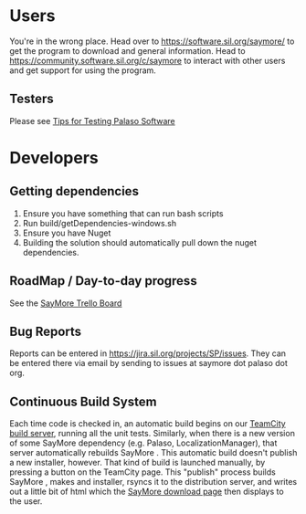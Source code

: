 # Users

You're in the wrong place. Head over to https://software.sil.org/saymore/ to get the program to download and general information. Head to https://community.software.sil.org/c/saymore to interact with other users and get support for using the program.

## Testers

Please see [Tips for Testing Palaso Software](https://docs.google.com/document/d/1dkp0edjJ8iqkrYeXdbQJcz3UicyilLR7GxMRIUAGb1E/edit)

# Developers

## Getting dependencies

1. Ensure you have something that can run bash scripts
1. Run build/getDependencies-windows.sh
1. Ensure you have Nuget
1. Building the solution should automatically pull down the nuget dependencies.

## RoadMap / Day-to-day progress

See the [SayMore Trello Board](https://trello.com/board/saymore/4f1213c597586fed5d005bac)

## Bug Reports

Reports can be entered in https://jira.sil.org/projects/SP/issues.  They can be entered there via email by sending to issues at saymore dot palaso dot org.

## Continuous Build System

Each time code is checked in, an automatic build begins on our [TeamCity build server](http://build.palaso.org/project.html?projectId=project16&tab=projectOverview), running all the unit tests. Similarly, when there is a new version of some SayMore dependency (e.g. Palaso, LocalizationManager), that server automatically rebuilds SayMore . This automatic build doesn't publish a new installer, however. That kind of build is launched manually, by pressing a button on the TeamCity page.  This "publish" process builds SayMore , makes and installer, rsyncs it to the distribution server, and writes out a little bit of html which the [SayMore download page](http://software.sil.org/saymore/download/) then displays to the user.
